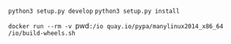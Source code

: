 `python3 setup.py develop`
`python3 setup.py install`

`docker run --rm -v `pwd`:/io quay.io/pypa/manylinux2014_x86_64 /io/build-wheels.sh`
